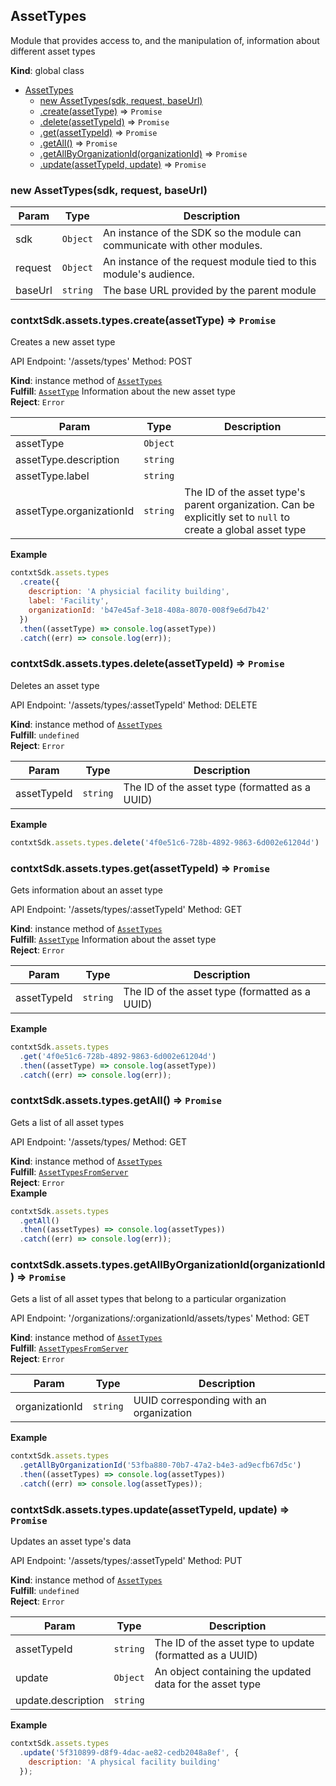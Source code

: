 <a name="AssetTypes"></a>

## AssetTypes
Module that provides access to, and the manipulation of, information about different asset types

**Kind**: global class  

* [AssetTypes](#AssetTypes)
    * [new AssetTypes(sdk, request, baseUrl)](#new_AssetTypes_new)
    * [.create(assetType)](#AssetTypes+create) ⇒ <code>Promise</code>
    * [.delete(assetTypeId)](#AssetTypes+delete) ⇒ <code>Promise</code>
    * [.get(assetTypeId)](#AssetTypes+get) ⇒ <code>Promise</code>
    * [.getAll()](#AssetTypes+getAll) ⇒ <code>Promise</code>
    * [.getAllByOrganizationId(organizationId)](#AssetTypes+getAllByOrganizationId) ⇒ <code>Promise</code>
    * [.update(assetTypeId, update)](#AssetTypes+update) ⇒ <code>Promise</code>

<a name="new_AssetTypes_new"></a>

### new AssetTypes(sdk, request, baseUrl)

| Param | Type | Description |
| --- | --- | --- |
| sdk | <code>Object</code> | An instance of the SDK so the module can communicate with other modules. |
| request | <code>Object</code> | An instance of the request module tied to this module's audience. |
| baseUrl | <code>string</code> | The base URL provided by the parent module |

<a name="AssetTypes+create"></a>

### contxtSdk.assets.types.create(assetType) ⇒ <code>Promise</code>
Creates a new asset type

API Endpoint: '/assets/types'
Method: POST

**Kind**: instance method of [<code>AssetTypes</code>](#AssetTypes)  
**Fulfill**: [<code>AssetType</code>](./Typedefs.md#AssetType) Information about the new asset type  
**Reject**: <code>Error</code>  

| Param | Type | Description |
| --- | --- | --- |
| assetType | <code>Object</code> |  |
| assetType.description | <code>string</code> |  |
| assetType.label | <code>string</code> |  |
| assetType.organizationId | <code>string</code> | The ID of the asset type's parent organization. Can be   explicitly set to `null` to create a global asset type |

**Example**  
```js
contxtSdk.assets.types
  .create({
    description: 'A physicial facility building',
    label: 'Facility',
    organizationId: 'b47e45af-3e18-408a-8070-008f9e6d7b42'
  })
  .then((assetType) => console.log(assetType))
  .catch((err) => console.log(err));
```
<a name="AssetTypes+delete"></a>

### contxtSdk.assets.types.delete(assetTypeId) ⇒ <code>Promise</code>
Deletes an asset type

API Endpoint: '/assets/types/:assetTypeId'
Method: DELETE

**Kind**: instance method of [<code>AssetTypes</code>](#AssetTypes)  
**Fulfill**: <code>undefined</code>  
**Reject**: <code>Error</code>  

| Param | Type | Description |
| --- | --- | --- |
| assetTypeId | <code>string</code> | The ID of the asset type (formatted as a UUID) |

**Example**  
```js
contxtSdk.assets.types.delete('4f0e51c6-728b-4892-9863-6d002e61204d')
```
<a name="AssetTypes+get"></a>

### contxtSdk.assets.types.get(assetTypeId) ⇒ <code>Promise</code>
Gets information about an asset type

API Endpoint: '/assets/types/:assetTypeId'
Method: GET

**Kind**: instance method of [<code>AssetTypes</code>](#AssetTypes)  
**Fulfill**: [<code>AssetType</code>](./Typedefs.md#AssetType) Information about the asset type  
**Reject**: <code>Error</code>  

| Param | Type | Description |
| --- | --- | --- |
| assetTypeId | <code>string</code> | The ID of the asset type (formatted as a UUID) |

**Example**  
```js
contxtSdk.assets.types
  .get('4f0e51c6-728b-4892-9863-6d002e61204d')
  .then((assetType) => console.log(assetType))
  .catch((err) => console.log(err));
```
<a name="AssetTypes+getAll"></a>

### contxtSdk.assets.types.getAll() ⇒ <code>Promise</code>
Gets a list of all asset types

API Endpoint: '/assets/types/
Method: GET

**Kind**: instance method of [<code>AssetTypes</code>](#AssetTypes)  
**Fulfill**: [<code>AssetTypesFromServer</code>](./Typedefs.md#AssetTypesFromServer)  
**Reject**: <code>Error</code>  
**Example**  
```js
contxtSdk.assets.types
  .getAll()
  .then((assetTypes) => console.log(assetTypes))
  .catch((err) => console.log(err));
```
<a name="AssetTypes+getAllByOrganizationId"></a>

### contxtSdk.assets.types.getAllByOrganizationId(organizationId) ⇒ <code>Promise</code>
Gets a list of all asset types that belong to a particular organization

API Endpoint: '/organizations/:organizationId/assets/types'
Method: GET

**Kind**: instance method of [<code>AssetTypes</code>](#AssetTypes)  
**Fulfill**: [<code>AssetTypesFromServer</code>](./Typedefs.md#AssetTypesFromServer)  
**Reject**: <code>Error</code>  

| Param | Type | Description |
| --- | --- | --- |
| organizationId | <code>string</code> | UUID corresponding with an organization |

**Example**  
```js
contxtSdk.assets.types
  .getAllByOrganizationId('53fba880-70b7-47a2-b4e3-ad9ecfb67d5c')
  .then((assetTypes) => console.log(assetTypes))
  .catch((err) => console.log(assetTypes));
```
<a name="AssetTypes+update"></a>

### contxtSdk.assets.types.update(assetTypeId, update) ⇒ <code>Promise</code>
Updates an asset type's data

API Endpoint: '/assets/types/:assetTypeId'
Method: PUT

**Kind**: instance method of [<code>AssetTypes</code>](#AssetTypes)  
**Fulfill**: <code>undefined</code>  
**Reject**: <code>Error</code>  

| Param | Type | Description |
| --- | --- | --- |
| assetTypeId | <code>string</code> | The ID of the asset type to update (formatted as a UUID) |
| update | <code>Object</code> | An object containing the updated data for the asset type |
| update.description | <code>string</code> |  |

**Example**  
```js
contxtSdk.assets.types
  .update('5f310899-d8f9-4dac-ae82-cedb2048a8ef', {
    description: 'A physical facility building'
  });
```
